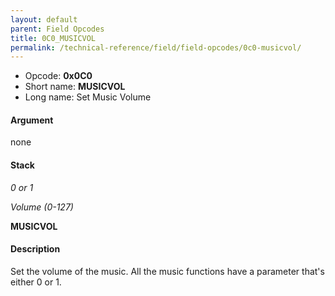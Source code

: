 ```yaml
---
layout: default
parent: Field Opcodes
title: 0C0_MUSICVOL
permalink: /technical-reference/field/field-opcodes/0c0-musicvol/
---
```


-   Opcode: **0x0C0**
-   Short name: **MUSICVOL**
-   Long name: Set Music Volume

#### Argument

none

#### Stack

  
*0 or 1*

*Volume (0-127)*

**MUSICVOL**

#### Description

Set the volume of the music. All the music functions have a parameter that's either 0 or 1.
